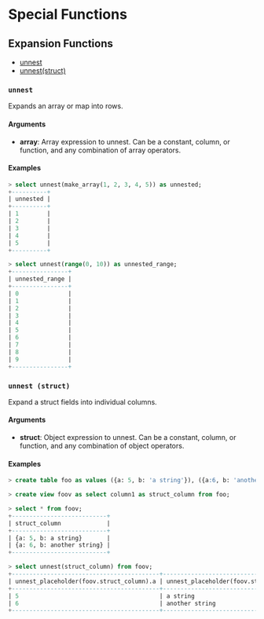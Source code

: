 
# Special Functions

## Expansion Functions

- [unnest](#unnest)
- [unnest(struct)](#unnest-struct)

### `unnest`

Expands an array or map into rows.

#### Arguments

- **array**: Array expression to unnest.
  Can be a constant, column, or function, and any combination of array operators.

#### Examples

```sql
> select unnest(make_array(1, 2, 3, 4, 5)) as unnested;
+----------+
| unnested |
+----------+
| 1        |
| 2        |
| 3        |
| 4        |
| 5        |
+----------+
```

```sql
> select unnest(range(0, 10)) as unnested_range;
+----------------+
| unnested_range |
+----------------+
| 0              |
| 1              |
| 2              |
| 3              |
| 4              |
| 5              |
| 6              |
| 7              |
| 8              |
| 9              |
+----------------+
```

### `unnest (struct)`

Expand a struct fields into individual columns.

#### Arguments

- **struct**: Object expression to unnest.
  Can be a constant, column, or function, and any combination of object operators.

#### Examples

```sql
> create table foo as values ({a: 5, b: 'a string'}), ({a:6, b: 'another string'});

> create view foov as select column1 as struct_column from foo;

> select * from foov;
+---------------------------+
| struct_column             |
+---------------------------+
| {a: 5, b: a string}       |
| {a: 6, b: another string} |
+---------------------------+

> select unnest(struct_column) from foov;
+------------------------------------------+------------------------------------------+
| unnest_placeholder(foov.struct_column).a | unnest_placeholder(foov.struct_column).b |
+------------------------------------------+------------------------------------------+
| 5                                        | a string                                 |
| 6                                        | another string                           |
+------------------------------------------+------------------------------------------+
```
